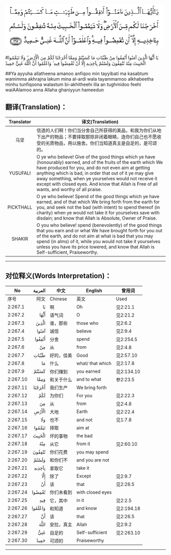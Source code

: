 ![002:267](images/002_267.gif)

#يَا أَيُّهَا الَّذِينَ آمَنُوا أَنْفِقُوا مِنْ طَيِّبَاتِ مَا كَسَبْتُمْ وَمِمَّا أَخْرَجْنَا لَكُمْ مِنَ الْأَرْضِ ۖ وَلَا تَيَمَّمُوا الْخَبِيثَ مِنْهُ تُنْفِقُونَ وَلَسْتُمْ بِآخِذِيهِ إِلَّا أَنْ تُغْمِضُوا فِيهِ ۚ وَاعْلَمُوا أَنَّ اللَّهَ غَنِيٌّ حَمِيدٌ 

##Ya ayyuha allatheena amanoo anfiqoo min tayyibati ma kasabtum wamimma akhrajna lakum mina al-ardi wala tayammamoo alkhabeetha minhu tunfiqoona walastum bi-akhitheehi illa an tughmidoo feehi waiAAlamoo anna Allaha ghaniyyun hameedun 

## 翻译(Translation)：

| Translator | 译文(Translation)                                            |
| :--------: | ------------------------------------------------------------ |
|    马坚    | 信道的人们啊！你们当分舍自己所获得的美品，和我为你们从地下出产的物品；不要择取那除非闭着眼睛，连你们自己也不愿收受的劣质物品，用以施舍。你们当知道真主是自足的，是可颂的。 |
|  YUSUFALI  | O ye who believe! Give of the good things which ye have (honourably) earned, and of the fruits of the earth which We have produced for you, and do not even aim at getting anything which is bad, in order that out of it ye may give away something, when ye yourselves would not receive it except with closed eyes. And know that Allah is Free of all wants, and worthy of all praise. |
| PICKTHALL  | O ye who believe! Spend of the good things which ye have earned, and of that which We bring forth from the earth for you, and seek not the bad (with intent) to spend thereof (in charity) when ye would not take it for yourselves save with disdain; and know that Allah is Absolute, Owner of Praise. |
|   SHAKIR   | O you who believe! spend (benevolently) of the good things that you earn and or what We have brought forth for you out of the earth, and do not aim at what is bad that you may spend (in alms) of it, while you would not take it yourselves unless you have its price lowered, and know that Allah is Self-sufficient, Praiseworthy. |

---

## 对位释义(Words Interpretation)：

| No   | العربية | 中文    | English | 曾用词 |
| ---- | ------: | ------- | ------- | ------ |
| 序号 |    阿文 | Chinese | 英文    | Used   |
| 2:267.1  | يَا      | 啊         | Oh               | 见2:21.1   |
| 2:267.2  | أَيُّهَا    | 语气词     | O                | 见2:21.2   |
| 2:267.3  | الَّذِينَ   | 谁，那些   | those who        | 见2:6.2    |
| 2:267.4  | آمَنُوا   | 诚信       | believe          | 见2:9.4    |
| 2:267.5  | أَنْفِقُوا  | 分舍       | spend            | 见2:254.5  |
| 2:267.6  | مِنْ      | 从         | from             | 见2:4.8    |
| 2:267.7  | طَيِّبَاتِ   | 好的，佳美 | Good             | 见2:57.10  |
| 2:267.8  | مَا      | 什么       | what/ that which | 见2:17.8   |
| 2:267.9  | كَسَبْتُمْ   | 你们赚到   | you earned       | 见2:134.10 |
| 2:267.10 | وَمِمَّا    | 和关于什么 | and to what      | 参2:23.5   |
| 2:267.11 | أَخْرَجْنَا  | 我们生产   | We bring forth   |            |
| 2:267.12 | لَكُمْ     | 为你们     | For you          | 见2:22.3   |
| 2:267.13 | مِنَ      | 从         | from             | 见2:4.8    |
| 2:267.14 | الْأَرْضِ   | 大地       | Earth            | 见2:22.4   |
| 2:267.15 | وَلَا     | 也不       | and not          | 见1:7.8    |
| 2:267.16 | تَيَمَّمُوا  | 择取       | aim at           |            |
| 2:267.17 | الْخَبِيثَ  | 坏的事物   | the bad          |            |
| 2:267.18 | مِنْهُ     | 从它       | from it          | 见2:60.10  |
| 2:267.19 | تُنْفِقُونَ  | 你们花费   | you may spend    |            |
| 2:267.20 | وَلَسْتُمْ   | 和你们不   | and you are not  |            |
| 2:267.21 | بِآخِذِيهِ  | 拿取它     | take it          |            |
| 2:267.22 | إِلَّا     | 除了       | Except           | 见2:9.7    |
| 2:267.23 | أَنْ      | 该         | that             | 见2:26.5   |
| 2:267.24 | تُغْمِضُوا  | 你们未看到 | with closed eyes |            |
| 2:267.25 | فِيهِ     | 它，其中   | in it            | 见2:2.5    |
| 2:267.26 | وَاعْلَمُوا | 和知道     | and know         | 见2:194.18 |
| 2:267.27 | أَنَّ      | 该         | that             | 见2:26.5   |
| 2:267.28 | اللَّهَ    | 安拉，真主 | Allah            | 见2:9.2 |
| 2:267.29 | غَنِيٌّ     | 自足的     | Self-sufficient  | 见2:263.10 |
| 2:267.30 | حَمِيدٌ    | 可颂的     | Praiseworthy     |            |

---
